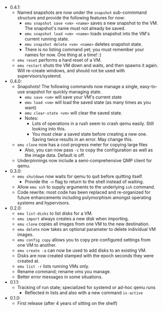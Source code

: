-   0.4.1:
    -   Named snapshots are now under the `snapshot` sub-commmand structure and provide the following features for now:
        -   `emu snapshot save <vm> <name>` saves a new snapshot to the VM. The snapshot's name must not already be saved.
        -   `emu snapshot load <vm> <name>` loads snapshot into the VM's current running state.
        -   `emu snapshot delete <vm> <name>` deletes snapshot state.
        -   There is no listing command yet; you must remember your names for now. One thing at a time! :)
    -   `emu reset` performs a hard reset of a VM.
    -   `emu restart` shuts the VM down and waits, and then spawns it again. Will re-create windows, and should not be used with supervisors/systemd.
-   0.4.0:
    -   Snapshots! The following commands now manage a single, easy-to-use snapshot for quickly managing state.
        -   `emu save <vm>` will save your VM's current state
        -   `emu load <vm>` will load the saved state (as many times as you want)
        -   `emu clear-state <vm>` will clear the saved state.
        -   Notes:
            -   Lots of operations in a rush seem to crash qemu easily. Still looking into this.
            -   You must clear a saved state before creating a new one. Saving twice results in an error. May change this.
    -   `emu clone` now has a cool progress meter for copying large files
        -   Also, you can now pass `-c` to copy the configuration as well as the image data. Default is off.
    -   Underpinnings now include a semi-comprehensive QMP client for qemu.
-   0.3.0:
    -   `emu shutdown` now waits for qemu to quit before quitting itself.
        -   Provide the `-n` flag to return to the shell instead of waiting.
    -   Allow `emu ssh` to supply arguments to the underlying `ssh` command.
    -   Code rewrite: most code has been replaced and re-organized for future enhancements including polymorphism amongst operating systems and hypervisors.
-   0.2.0:
    -   `emu list-disks` to list disks for a VM.
    -   `emu import` always creates a new disk when importing.
    -   `emu clone` copies all images from one VM to the new destination.
    -   `emu delete` now takes an optional parameter to delete individual VM images.
    -   `emu config copy` allows you to copy pre-configured settings from one VM to another.
    -   `emu create -a` can now be used to add disks to an existing VM.
    -   Disks are now created stamped with the epoch seconds they were created at.
    -   `emu list -r` lists running VMs only.
    -   Rename command; rename vms you manage.
    -   Better error messages in some situations.
-   0.1.1:
    -   Tracking of run state; specialized for systemd or ad-hoc qemu runs
        -   Reflected in lists and also with a new command `is-active`
-   0.1.0:
    -   First release (after 4 years of sitting on the shelf)
